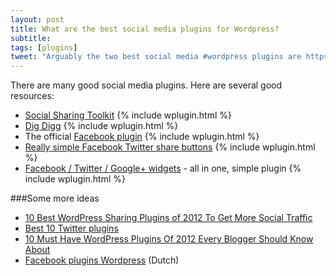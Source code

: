 ```yaml
---
layout: post
title: What are the best social media plugins for Wordpress?
subtitle:
tags: [plugins]
tweet: "Arguably the two best social media #wordpress plugins are https://wordpress.org/extend/plugins/social-sharing-toolkit/ and https://wordpress.org/extend/plugins/digg-digg/"
---
```


There are many good social media plugins. Here are several good resources:

- [Social Sharing Toolkit](https://wordpress.org/extend/plugins/social-sharing-toolkit/)  {% include wplugin.html %}
- [Dig Digg](https://wordpress.org/extend/plugins/digg-digg/)  {% include wplugin.html %}
- The official [Facebook plugin](https://wordpress.org/extend/plugins/facebook/)  {% include wplugin.html %}
- [Really simple Facebook Twitter share buttons](https://wordpress.org/extend/plugins/really-simple-facebook-twitter-share-buttons/)  {% include wplugin.html %}
- [Facebook / Twitter / Google+ widgets](https://wordpress.org/extend/plugins/facebook-twitter-google-social-widgets/) - all in one, simple plugin  {% include wplugin.html %}

###Some more ideas

- [10 Best WordPress Sharing Plugins of 2012 To Get More Social Traffic](http://webdesignledger.com/tools/10-best-wordpress-sharing-plugins-of-2012-to-get-more-social-traffic)
- [Best 10 Twitter plugins](http://bloggersense.net/top-10-best-wordpress-twitter-plugins-2012)
- [10 Must Have WordPress Plugins Of 2012 Every Blogger Should Know About](http://www.jeffbullas.com/2012/03/13/10-must-have-wordpress-plugins-of-2012-every-blogger-should-know-about/)
- [Facebook plugins Wordpress](http://www.basvanderlans.nl/facebook-plugins-wordpress/) (Dutch)

